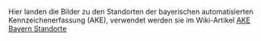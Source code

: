 Hier landen die Bilder zu den Standorten der bayerischen automatisierten Kennzeichenerfassung (AKE), verwendet werden sie im Wiki-Artikel [AKE Bayern Standorte](https://github.com/Scan-Rec/Scan-Rec/wiki/AKE-Bayern-Standorte)
